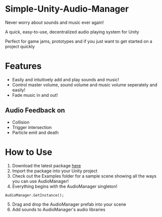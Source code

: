 # Simple-Unity-Audio-Manager

Never worry about sounds and music ever again!

A quick, easy-to-use, decentralized audio playing system for Unity

Perfect for game jams, prototypes and if you just want to get started on a project quickly

# Features
- Easily and intuitively add and play sounds and music!
- Control master volume, sound volume and music volume seperately and easily!
- Fade music in and out!

## Audio Feedback on

- Collision
- Trigger intersection
- Particle emit and death

# How to Use

1. Download the latest package [here](https://github.com/jackyyang09/Simple-Unity-Audio-Manager/releases)
2. Import the package into your Unity project
3. Check out the Examples folder for a sample scene showing all the ways you can use AudioManager!
4. Everything begins with the AudioManager singleton!
```
AudioManager.GetInstance();
```
5. Drag and drop the AudioManager prefab into your scene
6. Add sounds to AudioManager's audio libraries

